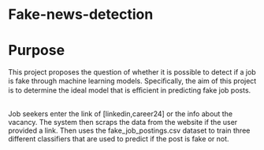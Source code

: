 # Fake-news-detection

#                                Purpose
This project proposes the question of whether it is possible to detect if a job is fake through machine learning models. Speciﬁcally, the aim of this project is to determine the ideal model that is eﬃcient in predicting fake job posts.	
##
Job seekers enter the link of [linkedin,career24] or the info about the vacancy. The system then scraps the data from the website if the user provided a link. Then uses the fake_job_postings.csv dataset to train three different classifiers that are used to predict if the post is fake or not.


